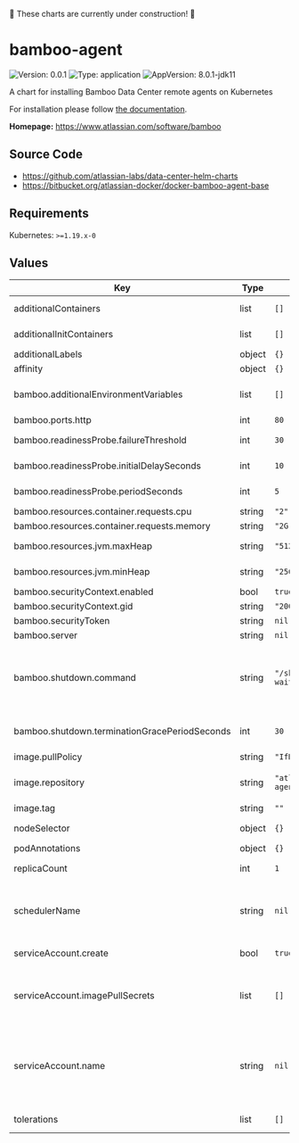 🚧 These charts are currently under construction! 🚧

# bamboo-agent

![Version: 0.0.1](https://img.shields.io/badge/Version-0.0.1-informational?style=flat-square) ![Type: application](https://img.shields.io/badge/Type-application-informational?style=flat-square) ![AppVersion: 8.0.1-jdk11](https://img.shields.io/badge/AppVersion-8.0.1--jdk11-informational?style=flat-square)

A chart for installing Bamboo Data Center remote agents on Kubernetes

For installation please follow [the documentation](https://atlassian.github.io/data-center-helm-charts/).

**Homepage:** <https://www.atlassian.com/software/bamboo>

## Source Code

* <https://github.com/atlassian-labs/data-center-helm-charts>
* <https://bitbucket.org/atlassian-docker/docker-bamboo-agent-base>

## Requirements

Kubernetes: `>=1.19.x-0`

## Values

| Key | Type | Default | Description |
|-----|------|---------|-------------|
| additionalContainers | list | `[]` | Additional container definitions that will be added to all Bamboo agent pods |
| additionalInitContainers | list | `[]` | Additional initContainer definitions that will be added to all Bamboo agent pods |
| additionalLabels | object | `{}` | Additional labels that should be applied to all resources |
| affinity | object | `{}` | Standard K8s affinities that will be applied to all Bamboo agent pods |
| bamboo.additionalEnvironmentVariables | list | `[]` | Defines any additional environment variables to be passed to the Bamboo agent container. See https://bitbucket.org/atlassian-docker/docker-bamboo-agent-base for  supported variables. |
| bamboo.ports.http | int | `80` | The port on which the Bamboo agent listens for HTTP traffic |
| bamboo.readinessProbe.failureThreshold | int | `30` | The number of consecutive failures of the Bamboo agent container readiness probe  before the pod fails readiness checks. |
| bamboo.readinessProbe.initialDelaySeconds | int | `10` | The initial delay (in seconds) for the Bamboo agent container readiness probe,  after which the probe will start running. |
| bamboo.readinessProbe.periodSeconds | int | `5` | How often (in seconds) the Bamboo agent container readiness probe will run |
| bamboo.resources.container.requests.cpu | string | `"2"` | Initial CPU request by Bamboo agent pod |
| bamboo.resources.container.requests.memory | string | `"2G"` | Initial Memory request by Bamboo agent pod |
| bamboo.resources.jvm.maxHeap | string | `"512m"` | The maximum amount of heap memory that will be used by the Bamboo agent JVM |
| bamboo.resources.jvm.minHeap | string | `"256m"` | The minimum amount of heap memory that will be used by the Bamboo agent JVM |
| bamboo.securityContext.enabled | bool | `true` | Set to 'true' to enable the security context |
| bamboo.securityContext.gid | string | `"2005"` | The GID used by the Bamboo agent docker image |
| bamboo.securityToken | string | `nil` |  |
| bamboo.server | string | `nil` |  |
| bamboo.shutdown.command | string | `"/shutdown-wait.sh"` | By default pods will be stopped via a [preStop hook](https://kubernetes.io/docs/concepts/containers/container-lifecycle-hooks/), using a script supplied by the Docker image. If any other shutdown behaviour is needed it can be achieved by overriding this value. Note that the shutdown command needs to wait for the application shutdown completely before exiting; see [the default TODO: This needs to be updated when Steve's changes are done command](https://bitbucket.org/atlassian-docker/docker-atlassian-jira/src/master/shutdown-wait.sh) for details. |
| bamboo.shutdown.terminationGracePeriodSeconds | int | `30` | The termination grace period for pods during shutdown. This should be set to the internal grace period, plus a small buffer to allow the JVM to fully terminate. |
| image.pullPolicy | string | `"IfNotPresent"` | Image pull policy |
| image.repository | string | `"atlssmith/bamboo-agent-base"` | The Bamboo agent Docker image to use https://hub.docker.com/r/atlassian/bamboo-agent-base TODO: This needs to be updated when docker porting work is complete |
| image.tag | string | `""` | The docker image tag to be used - defaults to the Chart appVersion |
| nodeSelector | object | `{}` | Standard K8s node-selectors that will be applied to all Bamboo agent pods |
| podAnnotations | object | `{}` | Custom annotations that will be applied to all Bamboo agent pods |
| replicaCount | int | `1` | The initial number of Bamboo agent pods that should be started at deployment time.  |
| schedulerName | string | `nil` | Standard K8s schedulerName that will be applied to all Bamboo agent pods. Check Kubernetes documentation on how to configure multiple schedulers: https://kubernetes.io/docs/tasks/extend-kubernetes/configure-multiple-schedulers/#specify-schedulers-for-pods |
| serviceAccount.create | bool | `true` | Set to 'true' if a ServiceAccount should be created, or 'false' if it  already exists. |
| serviceAccount.imagePullSecrets | list | `[]` | For Docker images hosted in private registries, define the list of image pull  secrets that should be utilized by the created ServiceAccount https://kubernetes.io/docs/concepts/containers/images/#specifying-imagepullsecrets-on-a-pod |
| serviceAccount.name | string | `nil` | The name of the ServiceAccount to be used by the pods. If not specified, but  the "serviceAccount.create" flag is set to 'true', then the ServiceAccount name  will be auto-generated, otherwise the 'default' ServiceAccount will be used. https://kubernetes.io/docs/tasks/configure-pod-container/configure-service-account/#use-the-default-service-account-to-access-the-api-server |
| tolerations | list | `[]` | Standard K8s tolerations that will be applied to all Bamboo agent pods |